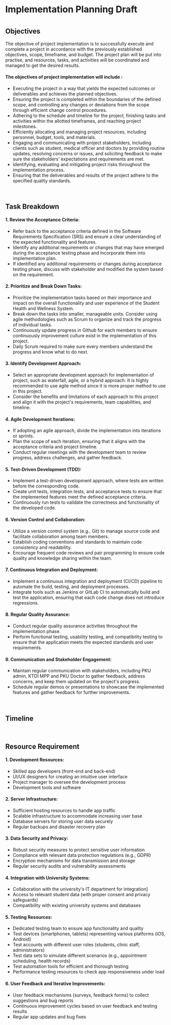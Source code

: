 <h1>Implementation Planning Draft<h1>

## Objectives
The objective of project implementation is to successfully execute and complete a project in accordance with the previously established objectives, scope, timeframe, and budget. The project plan will be put into practise, and resources, tasks, and activities will be coordinated and managed to get the desired results. 

#### The objectives of project implementation will include :

- Executing the project in a way that yields the expected outcomes or deliverables and achieves the planned objectives.
- Ensuring the project is completed within the boundaries of the defined scope, and controlling any changes or deviations from the scope through efficient change control procedures.
- Adhering to the schedule and timeline for the project, finishing tasks and activities within the allotted timeframes, and reaching project milestones.
- Efficiently allocating and managing project resources, including personnel, budget, tools, and materials.
- Engaging and communicating with project stakeholders, including clients such as student, medical officer and doctors by providing routine updates, resolving concerns or issues, and soliciting feedback to make sure the stakeholders' expectations and requirements are met.
- Identifying, evaluating and mitigating project risks throughout the implementation process.
- Ensuring that the deliverables and results of the project adhere to the specified quality standards.

<br/>

## Task Breakdown
  
#### 1. Review the Acceptance Criteria:
- Refer back to the acceptance criteria defined in the Software Requirements Specification (SRS) and ensure a clear understanding of the expected functionality and features.
- Identify any additional requirements or changes that may have emerged during the acceptance testing phase and incorporate them into implementation plan.
- If identified any additional requirements or changes during acceptance testing phase, discuss with stakeholder and modified the system based on the requirement.

#### 2. Prioritize and Break Down Tasks:
- Prioritize the implementation tasks based on their importance and impact on the overall functionality and user experience of the Student Health and Wellness System.
- Break down the tasks into smaller, manageable units. Consider using agile methodologies such as Scrum to organize and track the progress of individual tasks.
- Continuously update progress in Github for each members to ensure continuously improvement culture exist in the implementation of this project.
- Daily Scrum required to make sure every members understand the progress and know what to do next.

#### 3. Identify Development Approach:
- Select an appropriate development approach for implementation of project, such as waterfall, agile, or a hybrid approach. It is highly recommended to use agile method since it is more proper method to use in this project. 
- Consider the benefits and limitations of each approach to this project and align it with the project's requirements, team capabilities, and timeline.

#### 4. Agile Development Iterations:
- If adopting an agile approach, divide the implementation into iterations or sprints.
- Plan the scope of each iteration, ensuring that it aligns with the acceptance criteria and project timeline.
- Conduct regular meetings with the development team to review progress, address challenges, and gather feedback.

#### 5. Test-Driven Development (TDD):
- Implement a test-driven development approach, where tests are written before the corresponding code.
- Create unit tests, integration tests, and acceptance tests to ensure that the implemented features meet the defined acceptance criteria.
- Continuously run tests to validate the correctness and functionality of the developed code.

#### 6. Version Control and Collaboration:
- Utilize a version control system (e.g., Git) to manage source code and facilitate collaboration among team members.
- Establish coding conventions and standards to maintain code consistency and readability.
- Encourage frequent code reviews and pair programming to ensure code quality and knowledge sharing within the team.

#### 7. Continuous Integration and Deployment:
- Implement a continuous integration and deployment (CI/CD) pipeline to automate the build, testing, and deployment processes.
- Integrate tools such as Jenkins or GitLab CI to automatically build and test the application, ensuring that each code change does not introduce regressions.

#### 8. Regular Quality Assurance:
- Conduct regular quality assurance activities throughout the implementation phase.
- Perform functional testing, usability testing, and compatibility testing to ensure that the application meets the expected standards and user requirements.

#### 9. Communication and Stakeholder Engagement:
- Maintain regular communication with stakeholders, including PKU admin, KTDI MPP and PKU Doctor to gather feedback, address concerns, and keep them updated on the project's progress.
- Schedule regular demos or presentations to showcase the implemented features and gather feedback for further improvements.
<br/>

## Timeline

<br/>

## Resource Requirement

#### 1. Development Resources:  
- Skilled app developers (front-end and back-end)
- UI/UX designers for creating an intuitive user interface
- Project manager to oversee the development process
- Development tools and software

#### 2. Server Infrastructure:
- Sufficient hosting resources to handle app traffic
- Scalable infrastructure to accommodate increasing user base
- Database servers for storing user data securely
- Regular backups and disaster recovery plan
  
#### 3. Data Security and Privacy:
- Robust security measures to protect sensitive user information
- Compliance with relevant data protection regulations (e.g., GDPR)
- Encryption mechanisms for data transmission and storage
- Regular security audits and vulnerability assessments

#### 4. Integration with University Systems:
- Collaboration with the university's IT department for integration]
- Access to relevant student data (with proper consent and privacy safeguards)
- Compatibility with existing university systems and databases

#### 5. Testing Resources:
- Dedicated testing team to ensure app functionality and quality
- Test devices (smartphones, tablets) representing various platforms (iOS, Android)
- Test accounts with different user roles (students, clinic staff, administrators)
- Test data sets to simulate different scenarios (e.g., appointment scheduling, health records)
- Test automation tools for efficient and thorough testing
- Performance testing resources to check app responsiveness under load

#### 6. User Feedback and Iterative Improvements:
- User feedback mechanisms (surveys, feedback forms) to collect suggestions and bug reports
- Continuous improvement cycles based on user feedback and testing results
- Regular app updates and bug fixes

